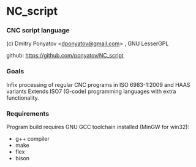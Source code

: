 # NC_script
### CNC script language

(c) Dmitry Ponyatov <<dponyatov@gmail.com>> , GNU LesserGPL

github: https://github.com/ponyatov/NC_script

### Goals

Infix processing of regular CNC programs in ISO 6983-1:2009 and HAAS variants
Extends ISO7 (G-code) programming languages with extra functionality.

### Requirements

Program build requires GNU GCC toolchain installed (MinGW for win32):
- g++ compiler
- make
- flex
- bison

